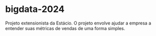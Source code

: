# bigdata-2024
Projeto extensionista da Estácio. O projeto envolve ajudar a empresa a entender suas métricas de vendas de uma forma simples.

